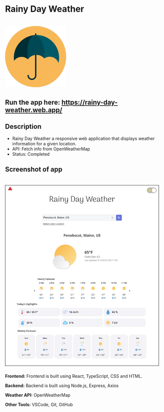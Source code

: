 # Rainy Day Weather

# ![image of Rainy Day Weather logo](./public/images/umbrella_yellow.png)

## Run the app here: <https://rainy-day-weather.web.app/>

## Description

* Rainy Day Weather a responsive web application that displays weather information for a given location.
* API: Fetch info from OpenWeatherMap
* Status: Completed

## Screenshot of app

# ![image of Rainy Day Weather desktop app](./public/images/rainy_day_screenshot.png)

**Frontend:** Frontend is built using React, TypeScript, CSS and HTML.

**Backend:** Backend is built using Node.js, Express, Axios

**Weather API:** OpenWeatherMap

**Other Tools:** VSCode, Git, GitHub
